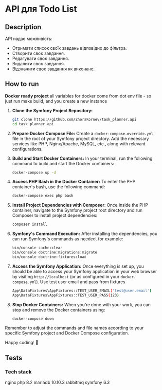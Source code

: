 # API для Todo List

## Description
API надає можливість:
- Отримати список своїх завдань відповідно до фільтра.
- Створити своє завдання.
- Редагувати своє завдання.
- Видалити своє завдання.
- Відзначити своє завдання як виконане.



## How to run

**Docker ready project**
all variables for docker come from dot env file - so just run make build,
and you create a new instance

1. **Clone the Symfony Project Repository:**
   ```bash
   git clone https://github.com/ZhoraKornev/task_planner.api
   cd task_planner.api
   ```

2. **Prepare Docker Compose File:**
   Create a `docker-compose.override.yml` file in the root of your Symfony project directory.
   Add the necessary services like PHP, Nginx/Apache, MySQL, etc., along with relevant configurations.

3. **Build and Start Docker Containers:**
   In your terminal, run the following command to build and start the Docker containers:
   ```bash
   docker-compose up -d
   ```

4. **Access PHP Bash in the Docker Container:**
   To enter the PHP container's bash, use the following command:
   ```bash
   docker-compose exec php bash
   ```

5. **Install Project Dependencies with Composer:**
   Once inside the PHP container, navigate to the Symfony project root directory and run Composer to install project dependencies:
   ```bash
   composer install
   ```

6. **Symfony's Command Execution:**
   After installing the dependencies, you can run Symfony's commands as needed, for example:
   ```bash
   bin/console cache:clear
   bin/console doctrine:migrations:migrate
   bin/console doctrine:fixtures:load
   ```

7. **Access the Symfony Application:**
   Once everything is set up, you should be able to access your Symfony application in your web browser by visiting `http://localhost` (or as configured in your `docker-compose.yml`).
    Use test user email and pass from fixtures
   ```bash
   App\DataFixtures\AppFixtures::TEST_USER_EMAIL('test@user.email')
   App\DataFixtures\AppFixtures::TEST_USER_PASS(123)
   ```
8. **Stop Docker Containers:**
   When you're done with your work, you can stop and remove the Docker containers using:
   ```bash
   docker-compose down
   ```

Remember to adjust the commands and file names according to your specific Symfony project and Docker Compose configuration.

Happy coding! 🚀



## Tests



### Tech stack

 nginx
 php 8.2
 mariadb 10.10.3
 rabbitmq
 symfony 6.3



